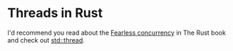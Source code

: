 # Threads in Rust


I'd recommend you read about the [Fearless concurrency](https://doc.rust-lang.org/book/ch16-00-concurrency.html) in The Rust book
and check out [std::thread](https://doc.rust-lang.org/std/thread/).


